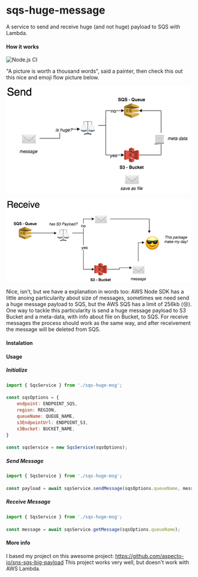 # sqs-huge-message
A service to send and receive huge (and not huge) payload to SQS with Lambda.

#### How it works

![Node.js CI](https://github.com/lesimoes/sqs-huge-message/workflows/Node.js%20CI/badge.svg)

"A picture is worth a thousand words", said a painter, then check this out this nice and emoji flow picture below.


![send message](https://raw.githubusercontent.com/lesimoes/sqs-huge-message/master/docs/send.png)

![receive message](https://raw.githubusercontent.com/lesimoes/sqs-huge-message/master/docs/receive.png)


Nice, isn't, but we have a explanation in words too: AWS Node SDK has a little anoing particularity about size of messages, sometimes we need send a huge message payload to SQS, but the AWS SQS has a limit of 256kb (😢). One way to tackle this particularity is send a huge message payload to S3 Bucket and a meta-data, with info about file on Bucket, to SQS. For receive messages the process should work as the same way, and after receivement the message will be deleted from SQS. 


#### Instalation

#### Usage

##### Initialize

```javascript
import { SqsService } from './sqs-huge-msg';

const sqsOptions = {
    endpoint: ENDPOINT_SQS,
    region: REGION,
    queueName: QUEUE_NAME,
    s3EndpointUrl: ENDPOINT_S3,
    s3Bucket: BUCKET_NAME,
}

const sqsService = new SqsService(sqsOptions);
```

##### Send Message

```javascript
import { SqsService } from './sqs-huge-msg';

const payload = await sqsService.sendMessage(sqsOptions.queueName, message);

```

##### Receive Message

```javascript
import { SqsService } from './sqs-huge-msg';

const message = await sqsService.getMessage(sqsOptions.queueName);

```




#### More info

I based my project on this awesome project: https://github.com/aspecto-io/sns-sqs-big-payload
This project works very well, but doesn't work with AWS Lambda.



